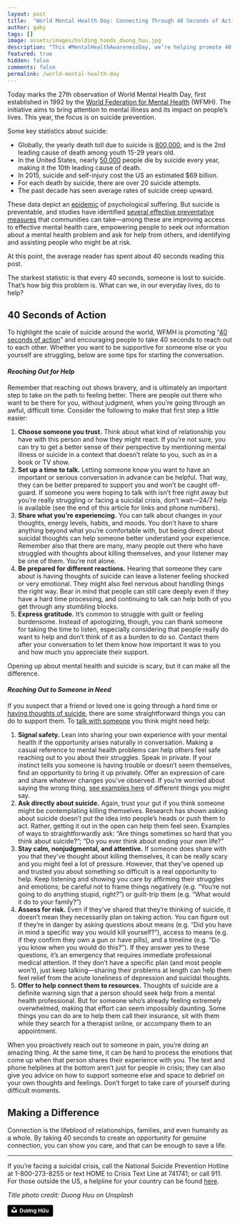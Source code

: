 ```yaml
---
layout: post
title:  "World Mental Health Day: Connecting Through 40 Seconds of Action"
author: gaby
tags: []
image: assets/images/holding_hands_duong_huu.jpg
description: "This #MentalHealthAwarenessDay, we’re helping promote 40 seconds of action--the time it would take you to send that first text, dial a number, or say you care and are there to listen."
featured: true
hidden: false
comments: false
permalink: /world-mental-health-day
---
```


Today marks the 27th observation of World Mental Health Day, first established in 1992 by the [World Federation for Mental Health](https://wfmh.global/) (WFMH). The initiative aims to bring attention to mental illness and its impact on people’s lives. This year, the focus is on suicide prevention.

Some key statistics about suicide:

* Globally, the yearly death toll due to suicide is [800,000](https://news.un.org/en/story/2019/09/1045892), and is the 2nd leading cause of death among youth 15-29 years old.
* In the United States, nearly [50,000](https://afsp.org/about-suicide/suicide-statistics/) people die by suicide every year, making it the 10th leading cause of death.
* In 2015, suicide and self-injury cost the US an estimated $69 billion.
* For each death by suicide, there are over 20 suicide attempts.
* The past decade has seen average rates of suicide creep upward.

These data depict an [epidemic](https://reliasacademy.com/rls/store/suicide-epidemic-and-how-to-prevent-suicide) of psychological suffering. But suicide is preventable, and studies have identified [several effective preventative measures](https://reliasacademy.com/rls/store/suicide-epidemic-and-how-to-prevent-suicide) that communities can take—among these are improving access to effective mental health care, empowering people to seek out information about a mental health problem and ask for help from others, and identifying and assisting people who might be at risk.

At this point, the average reader has spent about 40 seconds reading this post.

The starkest statistic is that every 40 seconds, someone is lost to suicide. That’s how big this problem is. What can we, in our everyday lives, do to help?

## 40 Seconds of Action

To highlight the scale of suicide around the world, WFMH is promoting “[40 seconds of action](https://www.who.int/docs/default-source/mental-health/suicide/flyer-40seconds-web.pdf?sfvrsn=5ba643c_2)” and encouraging people to take 40 seconds to reach out to each other. Whether you want to be supportive for someone else or you yourself are struggling, below are some tips for starting the conversation.

#### *Reaching Out for Help*

Remember that reaching out shows bravery, and is ultimately an important step to take on the path to feeling better. There are people out there who want to be there for you, without judgment, when you’re going through an awful, difficult time. Consider the following to make that first step a little easier:

1. **Choose someone you trust.** Think about what kind of relationship you have with this person and how they might react. If you’re not sure, you can try to get a better sense of their perspective by mentioning mental illness or suicide in a context that doesn’t relate to you, such as in a book or TV show.
2. **Set up a time to talk.** Letting someone know you want to have an important or serious conversation in advance can be helpful. That way, they can be better prepared to support you and won’t be caught off-guard. If someone you were hoping to talk with isn’t free right away but you’re really struggling or facing a suicidal crisis, don’t wait—24/7 help is available (see the end of this article for links and phone numbers).
3. **Share what you’re experiencing.** You can talk about changes in your thoughts, energy levels, habits, and moods. You don’t have to share anything beyond what you’re comfortable with, but being direct about suicidal thoughts can help someone better understand your experience. Remember also that there are many, many people out there who have struggled with thoughts about killing themselves, and your listener may be one of them. You’re not alone.
4. **Be prepared for different reactions.** Hearing that someone they care about is having thoughts of suicide can leave a listener feeling shocked or very emotional. They might also feel nervous about handling things the right way. Bear in mind that people can still care deeply even if they have a hard time processing, and continuing to talk can help both of you get through any stumbling blocks.
5. **Express gratitude.** It’s common to struggle with guilt or feeling burdensome. Instead of apologizing, though, you can thank someone for taking the time to listen, especially considering that people really do want to help and don’t think of it as a burden to do so. Contact them after your conversation to let them know how important it was to you and how much you appreciate their support.

Opening up about mental health and suicide is scary, but it can make all the difference.

#### *Reaching Out to Someone in Need*

If you suspect that a friend or loved one is going through a hard time or [having thoughts of suicide](https://afsp.org/if-someone-tells-you-theyre-thinking-about-suicide-a-realconvo-guide-from-afsp/), there are some straightforward things you can do to support them. To [talk with someone](https://metanoia.org/suicide/sphone.htm) you think might need help:

1. **Signal safety.** Lean into sharing your own experience with your mental health if the opportunity arises naturally in conversation. Making a casual reference to mental health problems can help others feel safe reaching out to you about their struggles.
Speak in private. If your instinct tells you someone is having trouble or doesn’t seem themselves, find an opportunity to bring it up privately. Offer an expression of care and share whatever changes you’ve observed. If you’re worried about saying the wrong thing, [see examples here](https://afsp.org/how-to-start-and-continue-a-conversation-about-mental-health-a-realconvo-guide-from-afsp/) of different things you might say.
2. **Ask directly about suicide.** Again, trust your gut if you think someone might be contemplating killing themselves. Research has shown asking about suicide doesn’t put the idea into people’s heads or push them to act. Rather, getting it out in the open can help them feel seen. Examples of ways to straightforwardly ask: “Are things sometimes so hard that you think about suicide?”; “Do you ever think about ending your own life?”
3. **Stay calm, nonjudgmental, and attentive.** If someone does share with you that they’ve thought about killing themselves, it can be really scary and you might feel a lot of pressure. However, that they’ve opened up and trusted you about something so difficult is a real opportunity to help. Keep listening and showing you care by affirming their struggles and emotions; be careful not to frame things negatively (e.g. “You’re not going to do anything stupid, right?”) or guilt-trip them (e.g. “What would it do to your family?”)
4. **Assess for risk.** Even if they’ve shared that they’re thinking of suicide, it doesn’t mean they necessarily plan on taking action. You can figure out if they’re in danger by asking questions about means (e.g. “Did you have in mind a specific way you would kill yourself?”), access to means (e.g. if they confirm they own a gun or have pills), and a timeline (e.g. “Do you know when you would do this?”). If they answer yes to these questions, it’s an emergency that requires immediate professional medical attention. If they don’t have a specific plan (and most people won’t), just keep talking—sharing their problems at length can help them feel relief from the acute loneliness of depression and suicidal thoughts.
5. **Offer to help connect them to resources.** Thoughts of suicide are a definite warning sign that a person should seek help from a mental health professional. But for someone who’s already feeling extremely overwhelmed, making that effort can seem impossibly daunting. Some things you can do are to help them call their insurance, sit with them while they search for a therapist online, or accompany them to an appointment.

When you proactively reach out to someone in pain, you’re doing an amazing thing. At the same time, it can be hard to process the emotions that come up when that person shares their experience with you. The text and phone helplines at the bottom aren’t just for people in crisis; they can also give you advice on how to support someone else and space to debrief on your own thoughts and feelings. Don’t forget to take care of yourself during difficult moments.

## Making a Difference

Connection is the lifeblood of relationships, families, and even humanity as a whole. By taking 40 seconds to create an opportunity for genuine connection, you can show you care, and that can be enough to save a life.

------------------

If you’re facing a suicidal crisis, call the National Suicide Prevention Hotline at 1-800-273-8255 or text HOME to Crisis Text Line at 741741; or call 911. For those outside the US, a helpline for your country can be found [here](https://www.befrienders.org/).

*Title photo credit: Duong Huu on Unsplash*

<a style="background-color:black;color:white;text-decoration:none;padding:4px 6px;font-family:-apple-system, BlinkMacSystemFont, &quot;San Francisco&quot;, &quot;Helvetica Neue&quot;, Helvetica, Ubuntu, Roboto, Noto, &quot;Segoe UI&quot;, Arial, sans-serif;font-size:12px;font-weight:bold;line-height:1.2;display:inline-block;border-radius:3px" href="https://unsplash.com/@huuduong?utm_medium=referral&amp;utm_campaign=photographer-credit&amp;utm_content=creditBadge" target="_blank" rel="noopener noreferrer" title="Download free do whatever you want high-resolution photos from Dương Hữu"><span style="display:inline-block;padding:2px 3px"><svg xmlns="http://www.w3.org/2000/svg" style="height:12px;width:auto;position:relative;vertical-align:middle;top:-2px;fill:white" viewBox="0 0 32 32"><title>unsplash-logo</title><path d="M10 9V0h12v9H10zm12 5h10v18H0V14h10v9h12v-9z"></path></svg></span><span style="display:inline-block;padding:2px 3px">Dương Hữu</span></a>
